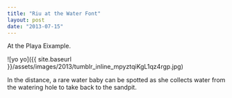 ```yaml
---
title: "Riu at the Water Font"
layout: post
date: "2013-07-15"
---
```


At the Playa Eixample.

![yo yo]({{ site.baseurl }}/assets/images/2013/tumblr_inline_mpyztqiKgL1qz4rgp.jpg)

In the distance, a rare water baby can be spotted as she collects water from the watering hole to take back to the sandpit.

